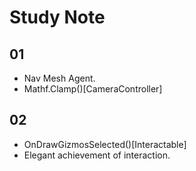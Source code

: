 # Study Note

## 01

* Nav Mesh Agent.
* Mathf.Clamp()[CameraController]

## 02

* OnDrawGizmosSelected()[Interactable]
* Elegant achievement of interaction.

